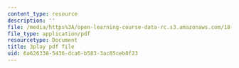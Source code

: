 ```yaml
---
content_type: resource
description: ''
file: /media/https%3A/open-learning-course-data-rc.s3.amazonaws.com/18-01sc-single-variable-calculus-fall-2010/6a6263385436dca6b5833ac85ceb8f23_twzGBqPeW0M.pdf
file_type: application/pdf
resourcetype: Document
title: 3play pdf file
uid: 6a626338-5436-dca6-b583-3ac85ceb8f23
---
```

